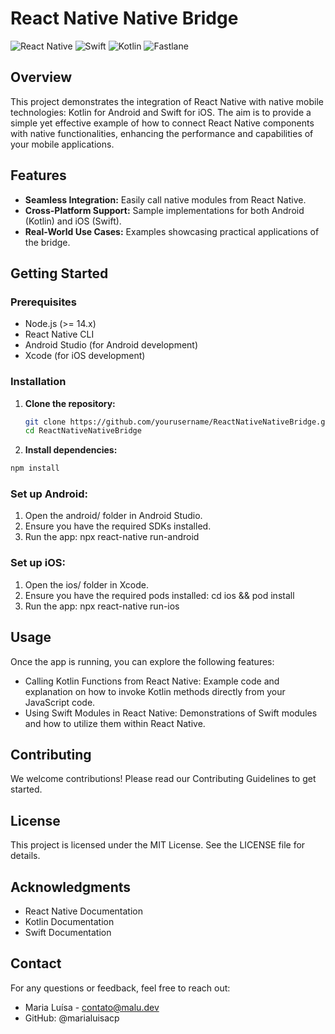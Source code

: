 # React Native Native Bridge

![React Native](https://img.shields.io/badge/react_native-%2320232a.svg?style=for-the-badge&logo=react&logoColor=%2361DAFB)
![Swift](https://img.shields.io/badge/swift-F54A2A?style=for-the-badge&logo=swift&logoColor=white)
![Kotlin](https://img.shields.io/badge/kotlin-%237F52FF.svg?style=for-the-badge&logo=kotlin&logoColor=white)
![Fastlane](https://img.shields.io/badge/fastlane-%2382bd4e.svg?style=for-the-badge&logo=fastlane&logoColor=black)

## Overview

This project demonstrates the integration of React Native with native mobile technologies: Kotlin for Android and Swift for iOS. The aim is to provide a simple yet effective example of how to connect React Native components with native functionalities, enhancing the performance and capabilities of your mobile applications.

## Features

- **Seamless Integration:** Easily call native modules from React Native.
- **Cross-Platform Support:** Sample implementations for both Android (Kotlin) and iOS (Swift).
- **Real-World Use Cases:** Examples showcasing practical applications of the bridge.

## Getting Started

### Prerequisites

- Node.js (>= 14.x)
- React Native CLI
- Android Studio (for Android development)
- Xcode (for iOS development)

### Installation

1. **Clone the repository:**
   ```bash
   git clone https://github.com/yourusername/ReactNativeNativeBridge.git
   cd ReactNativeNativeBridge
   ```

2. **Install dependencies:**
```bash
npm install
```

### Set up Android:
1. Open the android/ folder in Android Studio.
2. Ensure you have the required SDKs installed.
3. Run the app:
   npx react-native run-android

### Set up iOS:
1. Open the ios/ folder in Xcode.
2. Ensure you have the required pods installed:
   cd ios && pod install
3. Run the app:
   npx react-native run-ios

## Usage

Once the app is running, you can explore the following features:

- Calling Kotlin Functions from React Native: Example code and explanation on how to invoke Kotlin methods directly from your JavaScript code.
- Using Swift Modules in React Native: Demonstrations of Swift modules and how to utilize them within React Native.

## Contributing

We welcome contributions! Please read our Contributing Guidelines to get started.

## License

This project is licensed under the MIT License. See the LICENSE file for details.

## Acknowledgments

- React Native Documentation
- Kotlin Documentation
- Swift Documentation

## Contact

For any questions or feedback, feel free to reach out:

- Maria Luísa - contato@malu.dev
- GitHub: @marialuisacp

